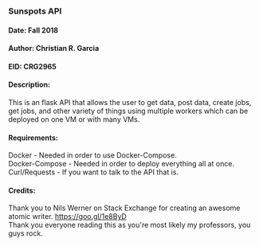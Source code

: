 ### Sunspots API 
#### Date: Fall 2018
#### Author: Christian R. Garcia
#### EID: CRG2965
#### Description:
This is an flask API that allows the user to get data, post data, create jobs, get jobs, and other variety of things using multiple workers which can be deployed on one VM or with many VMs. 
#### Requirements:
Docker - Needed in order to use Docker-Compose.  
Docker-Compose - Needed in order to deploy everything all at once.  
Curl/Requests - If you want to talk to the API that is.

#### Credits:
Thank you to Nils Werner on Stack Exchange for creating an awesome atomic writer. https://goo.gl/1e8ByD  
Thank you everyone reading this as you're most likely my professors, you guys rock. 
